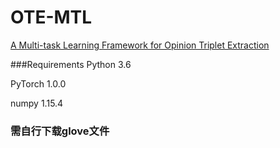 # OTE-MTL

[A Multi-task Learning Framework for Opinion Triplet Extraction](https://www.aclweb.org/anthology/2020.findings-emnlp.72/)

###Requirements
Python 3.6

PyTorch 1.0.0

numpy 1.15.4




### 需自行下载glove文件
